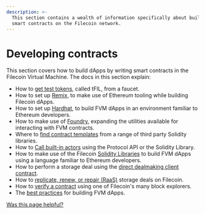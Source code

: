 ```yaml
---
description: >-
  This section contains a wealth of information specifically about building
  smart contracts on the Filecoin network.
---
```


# Developing contracts

This section covers how to build dApps by writing smart contracts in the Filecoin Virtual Machine.  The docs in this section explain: 

- How to [get test tokens](https://docs.filecoin.io/smart-contracts/developing-contracts/get-test-tokens), called tFIL, from a faucet.
- How to set up [Remix](https://docs.filecoin.io/smart-contracts/developing-contracts/remix), to make use of Ethereum tooling while building Filecoin dApps.
- How to set up [Hardhat](https://docs.filecoin.io/smart-contracts/developing-contracts/hardhat), to build FVM dApps in an environment familiar to Ethereum developers.
- How to make use of [Foundry](https://docs.filecoin.io/smart-contracts/developing-contracts/foundry), expanding the utilities available for interacting with FVM contracts.
- Where to [find contract templates](https://docs.filecoin.io/smart-contracts/developing-contracts/solidity-libraries) from a range of third party Solidity libraries.  
- How to [Call built-in actors](https://docs.filecoin.io/smart-contracts/developing-contracts/call-built-in-actors) using the Protocol API or the Solidity Library.
- How to make use of the Filecoin [Solidity Libraries](https://docs.filecoin.io/smart-contracts/developing-contracts/filecoin.sol) to build FVM dApps using a language familiar to Ethereum developers.
- How to perform a storage deal using the [direct dealmaking client contract](https://docs.filecoin.io/smart-contracts/developing-contracts/client-contract-tutorial).
- How to [replicate, renew, or repair (RaaS)](https://docs.filecoin.io/smart-contracts/developing-contracts/using-raas) storage deals on Filecoin.
- How to [verify a contract](https://docs.filecoin.io/smart-contracts/developing-contracts/verify-a-contract) using one of Filecoin's many block explorers.
- The [best practices](https://docs.filecoin.io/smart-contracts/developing-contracts/best-practices) for building FVM dApps. 

[Was this page helpful?](https://airtable.com/apppq4inOe4gmSSlk/pagoZHC2i1iqgphgl/form?prefill\_Page+URL=https://docs.filecoin.io/smart-contracts/developing-contracts)
